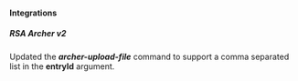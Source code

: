
#### Integrations

##### RSA Archer v2

Updated the ***archer-upload-file*** command to support a comma separated list in the **entryId** argument.
